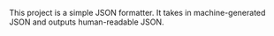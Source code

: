 This project is a simple JSON formatter. It takes in machine-generated JSON and outputs human-readable JSON.

<Json Formatter Input Box Goes Here>